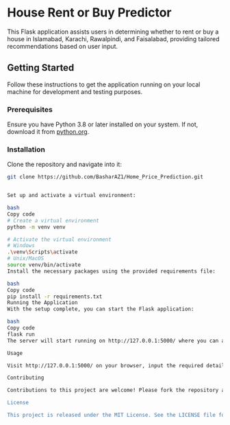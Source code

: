 # House Rent or Buy Predictor

This Flask application assists users in determining whether to rent or buy a house in Islamabad, Karachi, Rawalpindi, and Faisalabad, providing tailored recommendations based on user input.

## Getting Started

Follow these instructions to get the application running on your local machine for development and testing purposes.

### Prerequisites

Ensure you have Python 3.8 or later installed on your system. If not, download it from [python.org](https://www.python.org/downloads/).

### Installation

Clone the repository and navigate into it:
```bash
git clone https://github.com/BasharAZ1/Home_Price_Prediction.git


Set up and activate a virtual environment:

bash
Copy code
# Create a virtual environment
python -m venv venv

# Activate the virtual environment
# Windows
.\venv\Scripts\activate
# Unix/MacOS
source venv/bin/activate
Install the necessary packages using the provided requirements file:

bash
Copy code
pip install -r requirements.txt
Running the Application
With the setup complete, you can start the Flask application:

bash
Copy code
flask run
The server will start running on http://127.0.0.1:5000/ where you can access the application through your web browser.

Usage

Visit http://127.0.0.1:5000/ on your browser, input the required details about the property and your financial status, and the application will suggest whether renting or buying is the better option for you.

Contributing

Contributions to this project are welcome! Please fork the repository and submit a pull request with your enhancements. Make sure your code adheres to the existing style to maintain the project's consistency.

License

This project is released under the MIT License. See the LICENSE file for further details.